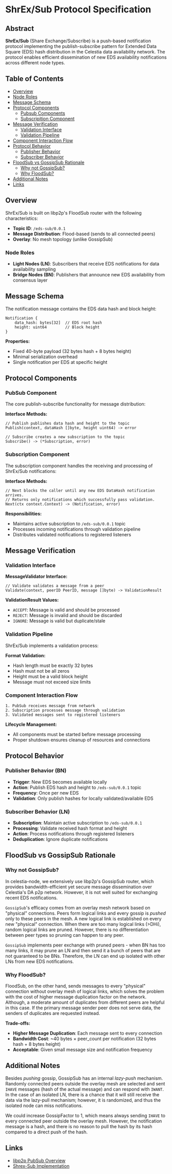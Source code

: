 # ShrEx/Sub Protocol Specification

## Abstract

**ShrEx/Sub** (Share Exchange/Subscribe) is a push-based notification protocol implementing the publish-subscribe pattern for Extended Data Square (EDS) hash distribution in the Celestia data availability network. The protocol enables efficient dissemination of new EDS availability notifications across different node types.

## Table of Contents

- [Overview](#overview)
- [Node Roles](#node-roles)
- [Message Schema](#message-schema)
- [Protocol Components](#protocol-components)
  - [Pubsub Components](#pubsub-component)
  - [Subscripition Component](#subscription-component)
- [Message Verification](#message-verification)
  - [Validation Interface](#validation-interface)
  - [Validation Pipeline](#validation-pipeline)
- [Component Interaction Flow](#component-interaction-flow)
- [Protocol Behavior](#protocol-behavior)
  - [Publisher Behavior](#publisher-behavior-bn)
  - [Subscriber Behavior](#subscriber-behavior-ln)
- [FloodSub vs GossipSub Rationale](#floodsub-vs-gossipsub-rationale)
  - [Why not GossipSub?](#why-not-gossipsub)
  - [Why FloodSub?](#why-floodsub)
- [Additional Notes](#additional-notes)
- [Links](#links)

## Overview

ShrEx/Sub is built on libp2p's FloodSub router with the following characteristics:

- **Topic ID**: `/eds-sub/0.0.1`
- **Message Distribution**: Flood-based (sends to all connected peers)
- **Overlay**: No mesh topology (unlike GossipSub)

### Node Roles

- **Light Nodes (LN)**: Subscribers that receive EDS notifications for data availability sampling
- **Bridge Nodes (BN)**: Publishers that announce new EDS availability from consensus layer

## Message Schema

The notification message contains the EDS data hash and block height:

```text
Notification {
    data_hash: bytes[32]  // EDS root hash
    height: uint64        // Block height
}
```

**Properties:**

- Fixed 40-byte payload (32 bytes hash + 8 bytes height)
- Minimal serialization overhead
- Single notification per EDS at specific height

## Protocol Components

### PubSub Component

The core publish-subscribe functionality for message distribution:

**Interface Methods:**

```text
// Publish publishes data hash and height to the topic
Publish(context, dataHash []byte, height uint64) -> error

// Subscribe creates a new subscription to the topic
Subscribe() -> (*Subscription, error)
```

### Subscription Component

The subscription component handles the receiving and processing of ShrEx/Sub notifications:

**Interface Methods:**

```text
// Next blocks the caller until any new EDS DataHash notification arrives.
// Returns only notifications which successfully pass validation.
Next(ctx context.Context) -> (Notification, error) 
```

**Responsibilities:**

- Maintains active subscription to `/eds-sub/0.0.1` topic
- Processes incoming notifications through validation pipeline
- Distributes validated notifications to registered listeners

## Message Verification

### Validation Interface

**MessageValidator Interface:**

```text
// Validate validates a message from a peer
Validate(context, peerID PeerID, message []byte) -> ValidationResult
```

**ValidationResult Values:**

- `ACCEPT`: Message is valid and should be processed
- `REJECT`: Message is invalid and should be discarded
- `IGNORE`: Message is valid but duplicate/stale

### Validation Pipeline

ShrEx/Sub implements a validation process:

**Format Validation:**

- Hash length must be exactly 32 bytes
- Hash must not be all zeros
- Height must be a valid block height
- Message must not exceed size limits

### Component Interaction Flow

```text
1. PubSub receives message from network
2. Subscription processes message through validation
3. Validated messages sent to registered listeners
```

**Lifecycle Management:**

- All components must be started before message processing
- Proper shutdown ensures cleanup of resources and connections

## Protocol Behavior

### Publisher Behavior (BN)

- **Trigger**: New EDS becomes available locally
- **Action**: Publish EDS hash and height to `/eds-sub/0.0.1` topic
- **Frequency**: Once per new EDS
- **Validation**: Only publish hashes for locally validated/available EDS

### Subscriber Behavior (LN)

- **Subscription**: Maintain active subscription to `/eds-sub/0.0.1`
- **Processing**: Validate received hash format and height
- **Action**: Process notifications through registered listeners
- **Deduplication**: Ignore duplicate notifications

## FloodSub vs GossipSub Rationale

### Why not GossipSub?

In celestia-node, we extensively use libp2p's GossipSub router, which provides bandwidth-efficient yet secure message dissemination over Celestia's DA p2p network. However, it is not well suited for exchanging recent EDS notifications.

`GossipSub`'s efficacy comes from an overlay mesh network based on "physical" connections. Peers form logical links and every gossip is *pushed* only to these peers in the mesh. A new logical link is established on every new "physical" connection. When there are too many logical links (>DHi), random logical links are pruned. However, there is no differentiation between peer types so pruning can happen to any peer.

 `GossipSub` implements peer exchange with pruned peers - when BN has too many links, it may prune an LN and then send it a bunch of peers that are not guaranteed to be BNs. Therefore, the LN can end up isolated with other LNs from new EDS notifications.

### Why FloodSub?

FloodSub, on the other hand, sends messages to every "physical" connection without overlay mesh of logical links, which solves the problem with the cost of higher message duplication factor on the network. Although, a moderate amount of duplicates from different peers are helpful in this case. If the primary message sender peer does not serve data, the senders of duplicates are requested instead.

**Trade-offs:**

- **Higher Message Duplication**: Each message sent to every connection
- **Bandwidth Cost**: ~40 bytes × peer_count per notification (32 bytes hash + 8 bytes height)
- **Acceptable**: Given small message size and notification frequency

## Additional Notes

Besides *pushing* gossip, GossipSub has an internal *lazy-push* mechanism. Randomly connected peers outside the overlay mesh are selected and sent `IHAVE` messages (hash of the actual message) and can respond with `IWANT`. In the case of an isolated LN, there is a chance that it will still receive the data via the lazy-pull mechanism; however, it is randomized, and thus the isolated node can miss notifications.

We could increase GossipFactor to 1, which means always sending `IHAVE` to every connected peer outside the overlay mesh. However, the notification message is a hash, and there is no reason to pull the hash by its hash compared to a direct push of the hash.

## Links

- [libp2p PubSub Overview](<https://github.com/libp2p/specs/blob/master/pubsub/README.md>)
- [Shrex-Sub Implementation](<https://github.com/celestiaorg/celestia-node/tree/main/share/shwap/p2p/shrex/shrexsub>)
